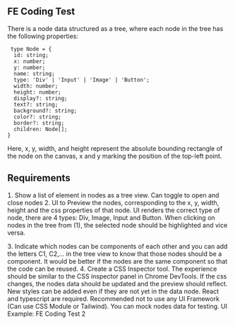 ## FE Coding Test

There is a node data structured as a tree, where each node in the tree has the following properties:

```
 type Node = {
  id: string;
  x: number;
  y: number;
  name: string;
  type: 'Div' | 'Input' | 'Image' | 'Button';
  width: number;
  height: number;
  display?: string;
  text?: string;
  background?: string;
  color?: string;
  border?: string;
  children: Node[];
}
```

Here, x, y, width, and height represent the absolute bounding rectangle of the node on the canvas, x and y marking the position of the top-left point.

## Requirements

 Show a list of element in nodes as a tree view. Can toggle to open and close nodes
 UI to Preview the nodes, corresponding to the x, y, width, height and the css properties of that node. UI renders the correct type of node, there are 4 types: Div, Image, Input and Button. When clicking on nodes in the tree from 1, the selected node should be highlighted and vice versa.

 Indicate which nodes can be components of each other and you can add the letters C1, C2,... in the tree view to know that those nodes should be a component. It would be better if the nodes are the same component so that the code can be reused.
 Create a CSS Inspector tool. The experience should be similar to the CSS inspector panel in Chrome DevTools. If the css changes, the nodes data should be updated and the preview should reflect. New styles can be added even if they are not yet in the data node.
React and typescript are required. Recommended not to use any UI Framework Can use CSS Module or Tailwind). You can mock nodes data for testing.
UI Example:
FE Coding Test 2
